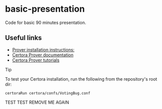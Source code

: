 # basic-presentation

Code for basic 90 minutes presentation.

## Useful links

- [Prover installation instructions:](https://docs.certora.com/en/latest/docs/user-guide/getting-started/install.html)
- [Certora Prover documentation](https://docs.certora.com/)
- [Certora Prover tutorials](https://docs.certora.com/projects/tutorials/en/latest/index.html)

> [!TIP]
> To test your Certora installation, run the following from the repository's
> root dir:
> 
> `certoraRun certora/confs/VotingBug.conf`


TEST TEST REMOVE ME AGAIN
